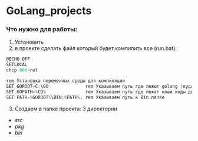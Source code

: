 # GoLang_projects

### Что нужно для работы:
1. Установить
2. в проекте сделать файл который будет компилить все (run.bat):
```go
@ECHO OFF
SETLOCAL
chcp 866>nul

rem Установка переменных среды для компиляции
SET GOROOT=C:\GO              rem Указываем путь где лежыт golang (куда был установлен)
SET GOPATH=%CD%               rem Указываем путь где лежат наши коды для компиляции
SET PATH=%GOROOT%\BIN;%PATH%; rem Указываем путь к Bin папке

```

3. Создаем в папке проекта: 3 директории
  + *src*
  + *pkg*
  + *bin*
